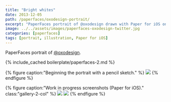 ```yaml
---
title: "Bright whites"
date: 2013-12-05
path: /paperfaces/oxodesign-portrait/
excerpt: "PaperFaces portrait of @oxodesign drawn with Paper for iOS on an iPad."
image: ../../assets/images/paperfaces-oxodesign-twitter.jpg
categories: [paperfaces]
tags: [portrait, illustration, Paper for iOS]
---
```


PaperFaces portrait of <a href="https://twitter.com/oxodesign">@oxodesign</a>.

{% include_cached boilerplate/paperfaces-2.md %}

{% figure caption:"Beginning the portrait with a pencil sketch." %}
[![](../../assets/images/paperfaces-oxodesign-process-1-750.jpg)](../../assets/images/paperfaces-oxodesign-process-1-lg.jpg)
{% endfigure %}

{% figure caption:"Work in progress screenshots (Paper for iOS)." class:"gallery-2-col" %}
[![](../../assets/images/paperfaces-oxodesign-process-2-600.jpg)](../../assets/images/paperfaces-oxodesign-process-2-lg.jpg)
[![](../../assets/images/paperfaces-oxodesign-process-3-600.jpg)](../../assets/images/paperfaces-oxodesign-process-3-lg.jpg)
{% endfigure %}
